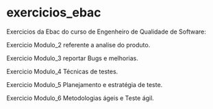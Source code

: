 # exercicios_ebac
Exercicios da Ebac do curso de Engenheiro de Qualidade de Software:

Exercicio Modulo_2 referente a analise do produto.

Exercicio Modulo_3 reportar Bugs e melhorias.

Exercicio Modulo_4 Técnicas de testes.

Exercicio Modulo_5 Planejamento e estratégia de teste.

Exercicio Modulo_6 Metodologias ágeis e Teste ágil.